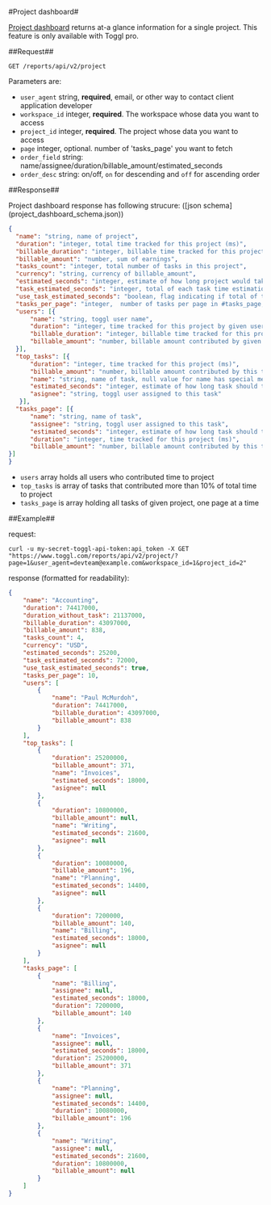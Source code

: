 #Project dashboard#

[Project dashboard](http://support.toggl.com/project-dashboard/) returns at-a glance information for a single project. This feature is only available with Toggl pro.

##Request##

`GET /reports/api/v2/project`
 
Parameters are:

* `user_agent` string, **required**, email, or other way to contact client 
   application developer
* `workspace_id` integer, **required**. The workspace whose data you want to
 access
* `project_id` integer, **required**. The project whose data you want to
 access
* `page` integer, optional.  number of 'tasks_page' you want to fetch
* `order_field` string: name/assignee/duration/billable_amount/estimated_seconds
* `order_desc` string:  on/off, `on` for descending and `off` for ascending 
order

##Response##

Project dashboard response has following strucure: ([json schema]
(project_dashboard_schema.json))

```json
{
  "name": "string, name of project",
  "duration": "integer, total time tracked for this project (ms)",
  "billable_duration": "integer, billable time tracked for this project (ms)",
  "billable_amount": "number, sum of earnings",
  "tasks_count": "integer, total number of tasks in this project",
  "currency": "string, currency of billable_amount",
  "estimated_seconds": "integer, estimate of how long project would take in seconds",
  "task_estimated_seconds": "integer, total of each task time estimations in seconds",
  "use_task_estimated_seconds": "boolean, flag indicating if total of task time estimations (true) should be used as grand-estimate, for false value estimated_seconds should be used instead",
  "tasks_per_page": "integer,  number of tasks per page in #tasks_page, use together with #tasks_count to build pagination links",
  "users": [{  
      "name": "string, toggl user name",
      "duration": "integer, time tracked for this project by given user (ms)",
      "billable_duration": "integer, billable time tracked for this project by given user (ms)",
      "billable_amount": "number, billable amount contributed by given user"
  }],
  "top_tasks": [{
      "duration": "integer, time tracked for this project (ms)",
      "billable_amount": "number, billable amount contributed by this task",
      "name": "string, name of task, null value for name has special meaning - 'Sum of Others'",
      "estimated_seconds": "integer, estimate of how long task should take in seconds",
      "asignee": "string, toggl user assigned to this task"
   }],
  "tasks_page": [{
      "name": "string, name of task",
      "assignee": "string, toggl user assigned to this task",
      "estimated_seconds": "integer, estimate of how long task should take in seconds",
      "duration": "integer, time tracked for this project (ms)",
      "billable_amount": "number, billable amount contributed by this task"
}]
}
```

* `users` array holds all users who contributed time to project
* `top_tasks` is array of tasks that contributed more than 10% of total time
 to project
* `tasks_page` is array holding all tasks of given project, one page 
 at a time

##Example##
 
request:
```shell
curl -u my-secret-toggl-api-token:api_token -X GET "https://www.toggl.com/reports/api/v2/project/?page=1&user_agent=devteam@example.com&workspace_id=1&project_id=2"
```

response (formatted for readability):
```json
{
    "name": "Accounting",
    "duration": 74417000,
    "duration_without_task": 21137000,
    "billable_duration": 43097000,
    "billable_amount": 838,
    "tasks_count": 4,
    "currency": "USD",
    "estimated_seconds": 25200,
    "task_estimated_seconds": 72000,
    "use_task_estimated_seconds": true,
    "tasks_per_page": 10,
    "users": [
        {
            "name": "Paul McMurdoh",
            "duration": 74417000,
            "billable_duration": 43097000,
            "billable_amount": 838
        }
    ],
    "top_tasks": [
        {
            "duration": 25200000,
            "billable_amount": 371,
            "name": "Invoices",
            "estimated_seconds": 18000,
            "asignee": null
        },
        {
            "duration": 10800000,
            "billable_amount": null,
            "name": "Writing",
            "estimated_seconds": 21600,
            "asignee": null
        },
        {
            "duration": 10080000,
            "billable_amount": 196,
            "name": "Planning",
            "estimated_seconds": 14400,
            "asignee": null
        },
        {
            "duration": 7200000,
            "billable_amount": 140,
            "name": "Billing",
            "estimated_seconds": 18000,
            "asignee": null
        }
    ],
    "tasks_page": [
        {
            "name": "Billing",
            "assignee": null,
            "estimated_seconds": 18000,
            "duration": 7200000,
            "billable_amount": 140
        },
        {
            "name": "Invoices",
            "assignee": null,
            "estimated_seconds": 18000,
            "duration": 25200000,
            "billable_amount": 371
        },
        {
            "name": "Planning",
            "assignee": null,
            "estimated_seconds": 14400,
            "duration": 10080000,
            "billable_amount": 196
        },
        {
            "name": "Writing",
            "assignee": null,
            "estimated_seconds": 21600,
            "duration": 10800000,
            "billable_amount": null
        }
    ]
}
```